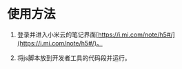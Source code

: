 # 使用方法
1. 登录并进入小米云的笔记界面[https://i.mi.com/note/h5#/](https://i.mi.com/note/h5#/)。

2. 将js脚本放到开发者工具的代码段并运行。